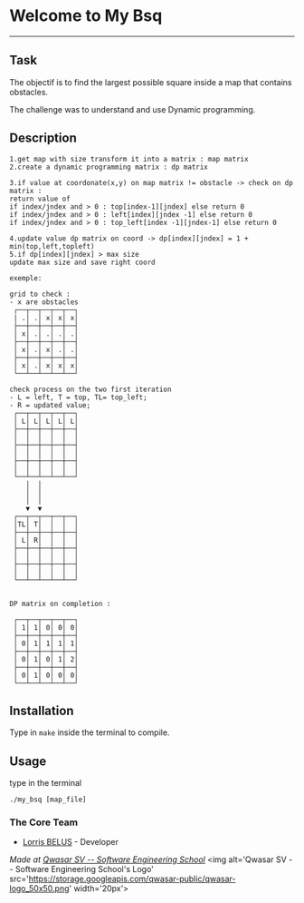 # Welcome to My Bsq
***

## Task

The objectif is to find the largest possible square inside a map that contains obstacles. 

The challenge was to understand and use Dynamic programming. 

## Description

```
1.get map with size transform it into a matrix : map matrix
2.create a dynamic programming matrix : dp matrix

3.if value at coordonate(x,y) on map matrix != obstacle -> check on dp matrix :
return value of
if index/jndex and > 0 : top[index-1][jndex] else return 0 
if index/jndex and > 0 : left[index][jndex -1] else return 0
if index/jndex and > 0 : top_left[index -1][jndex-1] else return 0

4.update value dp matrix on coord -> dp[index][jndex] = 1 + min(top,left,topleft)
5.if dp[index][jndex] > max size
update max size and save right coord
```
```
exemple:

grid to check :
- x are obstacles
 ┌──┬──┬──┬──┬──┐
 | .│ .│ x│ x│ x│
 ├──┼──┼──┼──┼──┤
 │ x│ .│ .│ .│ .│
 ├──┼──┼──┼──┼──┤
 │ x│ .│ x│ .│ .│
 ├──┼──┼──┼──┼──┤
 │ x│ .│ x│ x│ x│
 └──┴──┴──┴──┴──┘

check process on the two first iteration
- L = left, T = top, TL= top_left;
- R = updated value;
 ┌──┬──┬──┬──┬──┐
 │ L│ L│ L│ L│ L│
 ├──┼──┼──┼──┼──┤
 │  │  │  │  │  │
 ├──┼──┼──┼──┼──┤
 │  │  │  │  │  │
 ├──┼──┼──┼──┼──┤
 │  │  │  │  │  │
 └──┴──┴──┴──┴──┘
    │  │
    │  │
    │  │
    ▼  ▼
 ┌──┬──┬──┬──┬──┐
 │TL│ T│  │  │  │
 ├──┼──┼──┼──┼──┤
 │ L│ R│  │  │  │
 ├──┼──┼──┼──┼──┤
 │  │  │  │  │  │
 ├──┼──┼──┼──┼──┤
 │  │  │  │  │  │
 └──┴──┴──┴──┴──┘


DP matrix on completion :

 ┌──┬──┬──┬──┬──┐
 │ 1│ 1│ 0│ 0│ 0│
 ├──┼──┼──┼──┼──┤
 │ 0│ 1│ 1│ 1│ 1│
 ├──┼──┼──┼──┼──┤
 │ 0│ 1│ 0│ 1│ 2│
 ├──┼──┼──┼──┼──┤
 │ 0│ 1│ 0│ 0│ 0│
 └──┴──┴──┴──┴──┘
```

## Installation

 Type in ``make`` inside the terminal to compile.

## Usage

type in the terminal
```
./my_bsq [map_file]
```

### The Core Team
* [Lorris BELUS](//github.com/Lbelus) - Developer


<span><i>Made at <a href='https://qwasar.io'>Qwasar SV -- Software Engineering School</a></i></span>
<span><img alt='Qwasar SV -- Software Engineering School's Logo' src='https://storage.googleapis.com/qwasar-public/qwasar-logo_50x50.png' width='20px'></span>

